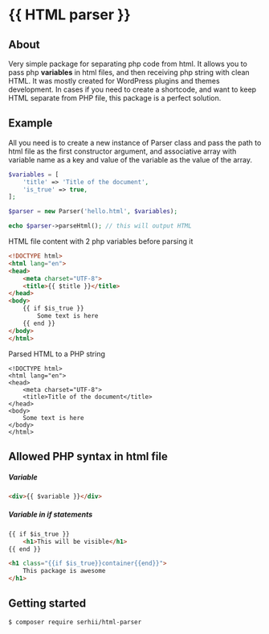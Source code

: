 # {{ HTML parser }}

## About
Very simple package for separating php code from html. It allows you to pass php **variables** in html files, and then receiving php string with clean HTML. It was mostly created for WordPress plugins and themes development. In cases if you need to create a shortcode, and want to keep HTML separate from PHP file, this package is a perfect solution.

## Example
All you need is to create a new instance of Parser class and pass the path to html file as the first constructor argument, and associative array with variable name as a key and value of the variable as the value of the array.

```php
$variables = [
    'title' => 'Title of the document',
    'is_true' => true,
];

$parser = new Parser('hello.html', $variables);

echo $parser->parseHtml(); // this will output HTML
```

HTML file content with 2 php variables before parsing it
```html
<!DOCTYPE html>
<html lang="en">
<head>
    <meta charset="UTF-8">
    <title>{{ $title }}</title>
</head>
<body>
    {{ if $is_true }}
        Some text is here
    {{ end }}
</body>
</html>
```

Parsed HTML to a PHP string
```text
<!DOCTYPE html>
<html lang="en">
<head>
    <meta charset="UTF-8">
    <title>Title of the document</title>
</head>
<body>
    Some text is here
</body>
</html>
```

## Allowed PHP syntax in html file

##### Variable
```html
<div>{{ $variable }}</div>
```

##### Variable in if statements
```html
{{ if $is_true }}
    <h1>This will be visible</h1>
{{ end }}
```

```html
<h1 class="{{if $is_true}}container{{end}}">
    This package is awesome
</h1>
```

## Getting started
```bash
$ composer require serhii/html-parser
```
